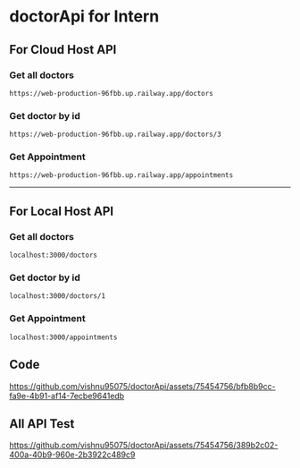 # doctorApi for Intern


## For Cloud Host API

### Get all doctors

    https://web-production-96fbb.up.railway.app/doctors


### Get doctor by id

    https://web-production-96fbb.up.railway.app/doctors/3

### Get Appointment

    https://web-production-96fbb.up.railway.app/appointments



-----

## For Local Host API

### Get all doctors

    localhost:3000/doctors


### Get doctor by id

    localhost:3000/doctors/1


### Get Appointment

    localhost:3000/appointments

## Code 


https://github.com/vishnu95075/doctorApi/assets/75454756/bfb8b9cc-fa9e-4b91-af14-7ecbe9641edb

## All API Test



https://github.com/vishnu95075/doctorApi/assets/75454756/389b2c02-400a-40b9-960e-2b3922c489c9


